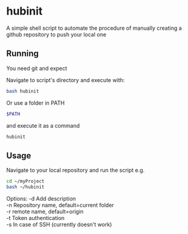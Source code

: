 # hubinit

A simple shell script to automate the procedure of manually creating a github repository to push your local one

## Running

You need git and expect

Navigate to script's directory and execute with:
```bash
bash hubinit
```
Or use a folder in PATH
```bash
$PATH
```
and execute it as a command
```bash
hubinit
```

## Usage

Navigate to your local repository and run the script
e.g.
```bash
cd ~/myProject
bash ~/hubinit
```
Options:
  -d Add description  
  -n Repository name, default=current folder  
  -r remote name, default=origin  
  -t Token authentication  
  -s In case of SSH (currently doesn't work)  
